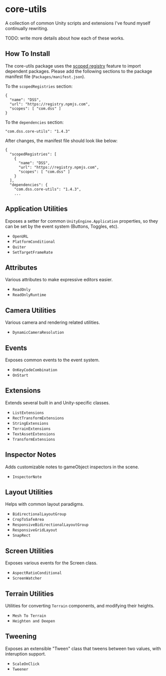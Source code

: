 # core-utils

A collection of common Unity scripts and extensions I've found myself continually rewriting.

TODO: write more details about how each of these works.


## How To Install

The core-utils package uses the [scoped registry](https://docs.unity3d.com/Manual/upm-scoped.html) feature to import
dependent packages. Please add the following sections to the package manifest
file (`Packages/manifest.json`).

To the `scopedRegistries` section:

```
{
  "name": "DSS",
  "url": "https://registry.npmjs.com",
  "scopes": [ "com.dss" ]
}
```

To the `dependencies` section:

```
"com.dss.core-utils": "1.4.3"
```

After changes, the manifest file should look like below:

```
{
  "scopedRegistries": [
    {
      "name": "DSS",
      "url": "https://registry.npmjs.com",
      "scopes": [ "com.dss" ]
    }
  ],
  "dependencies": {
    "com.dss.core-utils": "1.4.3",
    ...
```

## Application Utilities

Exposes a setter for common `UnityEngine.Application` properties, so they can be set by the event system (Buttons, Toggles, etc).

- `OpenURL`
- `PlatformConditional`
- `Quiter`
- `SetTargetFrameRate`

## Attributes

Various attributes to make expressive editors easier.

- `ReadOnly`
- `ReadOnlyRuntime`

## Camera Utilities

Various camera and rendering related utilities.

- `DynamicCameraResolution`

## Events

Exposes common events to the event system.

- `OnKeyCodeCombination`
- `OnStart`

## Extensions

Extends several built in and Unity-specific classes.

- `ListExtensions`
- `RectTransformExtensions`
- `StringExtensions`
- `TerrainExtensions`
- `TextAssetExtensions`
- `TransformExtensions`

## Inspector Notes

Adds customizable notes to gameObject inspectors in the scene.

- `InspectorNote`

## Layout Utilities

Helps with common layout paradigms.

- `BidirectionalLayoutGroup`
- `CropToSafeArea`
- `ResponsiveBidirectionalLayoutGroup`
- `ResponsiveGridLayout`
- `SnapRect`

## Screen Utilities

Exposes various events for the Screen class.

- `AspectRatioConditional`
- `ScreenWatcher`

## Terrain Utilities

Utilities for converting `Terrain` components, and modifying their heights.

- `Mesh To Terrain`
- `Heighten and Deepen`

## Tweening

Exposes an extensible "Tween" class that tweens between two values, with interuption support.

- `ScaleOnClick`
- `Tweener`